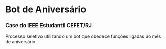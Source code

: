 # Bot de Aniversário

### Case do IEEE Estudantil CEFET/RJ

Processo seletivo utilizando um bot que obedece funções ligadas ao mês de aniversário.
